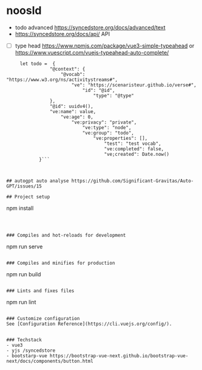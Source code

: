 # noosld

- todo advanced https://syncedstore.org/docs/advanced/text
- https://syncedstore.org/docs/api/ API

- [ ] type head https://www.npmjs.com/package/vue3-simple-typeahead or https://www.vuescript.com/vuejs-typeahead-auto-complete/

````
     let todo =  {
                "@context": {
                    "@vocab": "https://www.w3.org/ns/activitystreams#",
                        "ve": "https://scenaristeur.github.io/verse#",
                            "id": "@id",
                                "type": "@type"
                },
                "@id": uuidv4(),
                "ve:name": value,
                    "ve:age": 0,
                        "ve:privacy": "private",
                            "ve:type": "node",
                            "ve:group": "todo",
                                "ve:properties": [],
                                    "test": "test vocab",
                                    "ve:completed": false,
                                    "ve;created": Date.now()
            }```



## autogpt auto analyse https://github.com/Significant-Gravitas/Auto-GPT/issues/15

## Project setup
````

npm install

```



### Compiles and hot-reloads for development
```

npm run serve

```

### Compiles and minifies for production
```

npm run build

```

### Lints and fixes files
```

npm run lint

```

### Customize configuration
See [Configuration Reference](https://cli.vuejs.org/config/).


### Techstack
- vue3
- yjs /syncedstore
- bootstarp-vue https://bootstrap-vue-next.github.io/bootstrap-vue-next/docs/components/button.html
```
